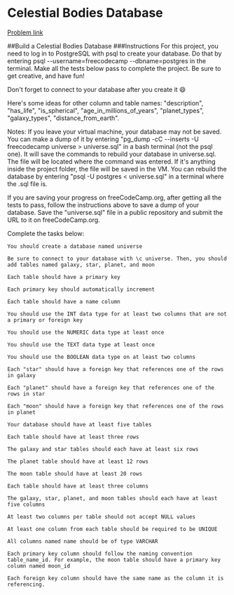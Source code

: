 # Celestial Bodies Database

[Problem link](https://www.freecodecamp.org/learn/relational-database/build-a-celestial-bodies-database-project/build-a-celestial-bodies-database)

##Build a Celestial Bodies Database
###Instructions
For this project, you need to log in to PostgreSQL with psql to create your database. Do that by entering psql --username=freecodecamp --dbname=postgres in the terminal. Make all the tests below pass to complete the project. Be sure to get creative, and have fun!

Don't forget to connect to your database after you create it 😄

Here's some ideas for other column and table names: "description", "has_life", "is_spherical", "age_in_millions_of_years", "planet_types", "galaxy_types", "distance_from_earth".

Notes:
If you leave your virtual machine, your database may not be saved. You can make a dump of it by entering "pg_dump -cC --inserts -U freecodecamp universe > universe.sql" in a bash terminal (not the psql one). It will save the commands to rebuild your database in universe.sql. The file will be located where the command was entered. If it's anything inside the project folder, the file will be saved in the VM. You can rebuild the database by entering "psql -U postgres < universe.sql" in a terminal where the .sql file is.

If you are saving your progress on freeCodeCamp.org, after getting all the tests to pass, follow the instructions above to save a dump of your database. Save the "universe.sql" file in a public repository and submit the URL to it on freeCodeCamp.org.

Complete the tasks below:

    You should create a database named universe

    Be sure to connect to your database with \c universe. Then, you should add tables named galaxy, star, planet, and moon

    Each table should have a primary key

    Each primary key should automatically increment

    Each table should have a name column

    You should use the INT data type for at least two columns that are not a primary or foreign key

    You should use the NUMERIC data type at least once

    You should use the TEXT data type at least once

    You should use the BOOLEAN data type on at least two columns

    Each "star" should have a foreign key that references one of the rows in galaxy

    Each "planet" should have a foreign key that references one of the rows in star

    Each "moon" should have a foreign key that references one of the rows in planet

    Your database should have at least five tables

    Each table should have at least three rows

    The galaxy and star tables should each have at least six rows

    The planet table should have at least 12 rows

    The moon table should have at least 20 rows

    Each table should have at least three columns

    The galaxy, star, planet, and moon tables should each have at least five columns

    At least two columns per table should not accept NULL values

    At least one column from each table should be required to be UNIQUE

    All columns named name should be of type VARCHAR

    Each primary key column should follow the naming convention table_name_id. For example, the moon table should have a primary key column named moon_id

    Each foreign key column should have the same name as the column it is referencing.
